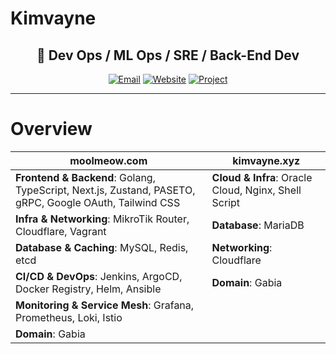# Kimvayne

<div align="center">
  
  ## 🚀 Dev Ops / ML Ops / SRE / Back-End Dev
  
  [![Email](https://img.shields.io/badge/Email-nkimtnt%40gmail.com-blue?style=flat-square&logo=gmail)](mailto:nkimtnt@gmail.com)
  [![Website](https://img.shields.io/badge/Website-kimvayne.xyz-orange?style=flat-square&logo=firefox)](https://kimvayne.xyz)
  [![Project](https://img.shields.io/badge/Project-moolmeow.com-red?style=flat-square&logo=github)](https://moolmeow.com)

</div>

---
# Overview

| moolmeow.com | kimvayne.xyz |
|--------------|--------------|
| **Frontend & Backend**: Golang, TypeScript, Next.js, Zustand, PASETO, gRPC, Google OAuth, Tailwind CSS | **Cloud & Infra**: Oracle Cloud, Nginx, Shell Script |
| **Infra & Networking**: MikroTik Router, Cloudflare, Vagrant | **Database**: MariaDB |
| **Database & Caching**: MySQL, Redis, etcd | **Networking**: Cloudflare |
| **CI/CD & DevOps**: Jenkins, ArgoCD, Docker Registry, Helm, Ansible | **Domain**: Gabia |
| **Monitoring & Service Mesh**: Grafana, Prometheus, Loki, Istio | |
| **Domain**: Gabia | |
